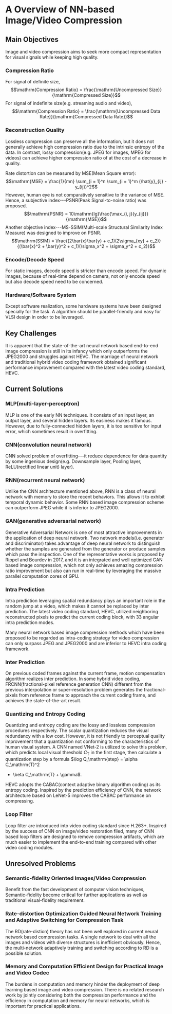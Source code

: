 # A Overview of NN-based Image/Video Compression

## Main Objectives

Image and video compression aims to seek more compact representation for
visual signals while keeping high quality.

### Compression Ratio

For signal of definite size,
$$\mathrm{Compression Ratio} = \frac{\mathrm{Uncompressed
Size}}{\mathrm{Compressed Size}}$$
For signal of indefinite size(e.g. streaming audio and video),
$$\mathrm{Compression Ratio} = \frac{\mathrm{Uncompressed Data
Rate}}{\mathrm{Compressed Data Rate}}$$

### Reconstruction Quality

Lossless compression can preserve all the information, but it does not
generally achieve high compression ratio due to the intrinsic entropy of the
data.
In contrast, lossy compression(e.g. JPEG for images, MPEG for videos) can
achieve higher compression ratio of at the cost of a decrease in quality.

Rate distortion can be measured by MSE(Mean Square error):
$$\mathrm{MSE} = \frac{1}{mn} \sum_{i = 1}^n \sum_{i = 1}^m (\hat{y}_{ij} -
y_{ij})^2$$
However, human eye is not comparatively sensitive to the variance of MSE.
Hence, a subjective index---PSNR(Peak Signal-to-noise ratio) was proposed.
$$\mathrm{PSNR} = 10\mathrm{lg}\frac{\max_{i, j}{y_{ij}}}{\mathrm{MSE}}$$
Another objective index---MS-SSIM(Multi-scale Structural Similarity Index
Measure) was designed to improve on PSNR.
$$\mathrm{SSIM} = \frac{(2\bar{x}\bar{y} + c_1)(2\sigma_{xy} +
c_2)}{(\bar{x}^2 + \bar{y}^2 + c_1)(\sigma_x^2 + \sigma_y^2 + c_2)}$$

### Encode/Decode Speed

For static images, decode speed is stricter than encode speed.
For dynamic images, because of real-time depend on camera, not only encode
speed but also decode speed need to be concerned.

### Hardware/Software System

Except software realization, some hardware systems have been designed
specially for the task.
A algorithm should be parallel-friendly and easy for VLSI design in order to
be leveraged.

## Key Challenges

It is apparent that the state-of-the-art neural network based end-to-end
image compression is still in its infancy which only outperforms the JPEG2000
and struggles against HEVC. The marriage of neural network and traditional
hybrid video coding framework obtained significant performance improvement
compared with the latest video coding standard, HEVC.

## Current Solutions

### MLP(multi-layer-perceptron)

MLP is one of the early NN techniques.
It consists of an input layer, an output layer, and several hidden layers.
Its easiness makes it famous.
However, due to fully-connected hidden layers, it is too sensitive for input
error, which sometimes result in overfitting.

### CNN(convolution neural network)

CNN solved problem of overfitting---it reduce dependence for data quantity by
some ingenious design(e.g. Downsample layer, Pooling layer, ReLU(rectified
linear unit) layer).

### RNN(recurrent neural network)

Unlike the CNN architecture mentioned above, RNN is a class of neural network
with memory to store the recent behaviors. This allows it to exhibit temporal
dynamic behavior.
Some RNN based image compression scheme can outperform JPEG while it is
inferior to JPEG2000.

### GAN(generative adversarial network)

Generative Adversarial Network is one of most attractive improvements in the
application of deep neural network.
Two network models(i.e. generator and discriminator) takes advantage of deep
neural network to distinguish whether the samples are generated from the
generator or produce samples which pass the inspection.
One of the representative works is proposed by Rippel and Bourdev in 2017,
and it is an integrated and well optimized GAN based image compression, which
not only achieves amazing compression ratio improvement but also can run in
real-time by leveraging the massive parallel computation cores of GPU.

### Intra Prediction

Intra prediction leveraging spatial redundancy plays an important role in the
random jump at a video, which makes it cannot be replaced by inter
prediction.
The latest video coding standard, HEVC, utilized neighboring reconstructed
pixels to predict the current coding block, with 33 angular intra prediction
modes.

Many neural network based image compression methods which have been proposed
to be regarded as intra-coding strategy for video compression can only
surpass JPEG and JPEG2000 and are inferior to HEVC intra coding framework.

### Inter Prediction

On previous coded frames against the current frame, motion compensation
algorithm realizes inter prediction.
In some hybrid video coding, FRCNN(fractional-pixel reference generation CNN)
different from the previous interpolation or super-resolution problem
generates the fractional-pixels from reference frame to approach the current
coding frame, and achieves the state-of-the-art result.

### Quantizing and Entropy Coding

Quantizing and entropy coding are the lossy and lossless compression
procedures respectively.
The scalar quantization reduces the visual redundancy with a low cost.
However, it is not friendly to perceptual quality improvement that a
quantization not conforming to the characteristics of human visual system.
A CNN named VNet-2 is utilized to solve this problem, which predicts local
visual threshold $C_\mathrm{T}$ in the first stage, then calculate a
quantization step by a formula $\log Q_\mathrm{step} = \alpha C_\mathrm{T}^2
+ \beta C_\mathrm{T} + \gamma$.

HEVC adopts the CABAC(context adaptive binary algorithm coding) as its
entropy coding.
Inspired by the prediction efficiency of CNN, the network architecture based
on LeNet-5 improves the CABAC performance on compressing.

### Loop Filter

Loop filter are introduced into video coding standard since H.263+.
Inspired by the success of CNN on image/video restoration filed, many of CNN
based loop filters are designed to remove compression artifacts, which are
much easier to implement the end-to-end training compared with other video
coding modules.

## Unresolved Problems

### Semantic-fidelity Oriented Images/Video Compression

Benefit from the fast development of computer vision techniques,
Semantic-fidelity become critical for further applications as well as
traditional visual-fidelity requirement.

### Rate-distortion Optimization Guided Neural Network Training and Adaptive Switching for Compression Task

The RD(rate-distion) theory has not been well explored in current neural network
based compression tasks.
A single network to deal with all the images and videos with diverse
structures is inefficient obviously.
Hence, the multi-network adaptively training and switching according to RD
is a possible solution.

### Memory and Computation Efficient Design for Practical Image and Video Codec

The burdens in computation and memory hinder the deployment of deep learning
based image and video compression. There is no related research work by
jointly considering both the compression performance and the efficiency in
computation and memory for neural networks, which is important for practical
applications.
